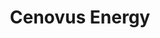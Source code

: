 ---
title: Cenovus Energy
description: 
bg_image: images/events/career-fair/accenture.png
logo: 
layout: career-fair-company
subtitle: 
social:
  website: 'https://www.cenovus.com/'
draft: true
---